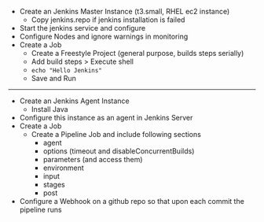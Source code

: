 - Create an Jenkins Master Instance (t3.small, RHEL ec2 instance)
  - Copy jenkins.repo if jenkins installation is failed
- Start the jenkins service and configure
- Configure Nodes and ignore warnings in monitoring
- Create a Job
  - Create a Freestyle Project (general purpose, builds steps serially)
  - Add build steps > Execute shell
  - `echo "Hello Jenkins"`
  - Save and Run

---

- Create an Jenkins Agent Instance
  - Install Java
- Configure this instance as an agent in Jenkins Server
- Create a Job
  - Create a Pipeline Job and include following sections
    - agent
    - options (timeout and disableConcurrentBuilds)
    - parameters (and access them)
    - environment
    - input
    - stages
    - post
- Configure a Webhook on a github repo so that upon each commit the pipeline runs